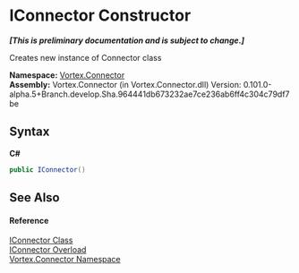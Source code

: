 # IConnector Constructor 
 _**\[This is preliminary documentation and is subject to change.\]**_

Creates new instance of Connector class

**Namespace:**&nbsp;<a href="N_Vortex_Connector.md">Vortex.Connector</a><br />**Assembly:**&nbsp;Vortex.Connector (in Vortex.Connector.dll) Version: 0.101.0-alpha.5+Branch.develop.Sha.964441db673232ae7ce236ab6ff4c304c79df7be

## Syntax

**C#**<br />
``` C#
public IConnector()
```


## See Also


#### Reference
<a href="T_Vortex_Connector_IConnector.md">IConnector Class</a><br /><a href="Overload_Vortex_Connector_IConnector__ctor.md">IConnector Overload</a><br /><a href="N_Vortex_Connector.md">Vortex.Connector Namespace</a><br />